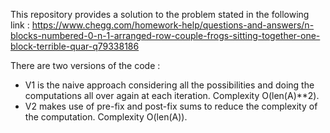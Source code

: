 This repository provides a solution to the problem stated in the following link :
https://www.chegg.com/homework-help/questions-and-answers/n-blocks-numbered-0-n-1-arranged-row-couple-frogs-sitting-together-one-block-terrible-quar-q79338186

There are two versions of the code :
* V1 is the naive approach considering all the possibilities and doing the computations all over again at each iteration. Complexity O(len(A)**2).
* V2 makes use of pre-fix and post-fix sums to reduce the complexity of the computation. Complexity O(len(A)).

